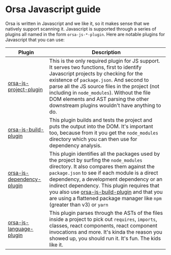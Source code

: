 # Orsa Javascript guide

Orsa is written in Javascript and we like it, so it makes sense that we natively support scanning it. Javascript is supported through a series of plugins all named in the form `orsa-js-*-plugin`. Here are notable plugins for Javascript that you can use:

| Plugin | Description |
|----|----|
| [orsa-js-project-plugin](https://github.com/orsa-actual/orsa/tree/master/packages/orsa-js-project-plugin) | This is the only required plugin for JS support. It serves two functions, first to identify Javascript projects by checking for the existence of `package.json`. And second to parse all the JS source files in the project (not including in `node_modules`). Without the file DOM elements and AST parsing the other downstream plugins wouldn't have anything to do. |
| [orsa-js-build-plugin](https://github.com/orsa-actual/orsa/tree/master/packages/orsa-js-build-plugin) | This plugin builds and tests the project and puts the output into the DOM. It's important too, because from it you get the `node_modules` directory which you can then use for dependency analysis. |
| [orsa-js-dependency-plugin](https://github.com/orsa-actual/orsa/tree/master/packages/orsa-js-dependency-plugin) | This plugin identifies all the packages used by the project by surfing the `node_modules` directory. It also compares them against the `package.json` to see if each module is a direct dependency, a development dependency or an indirect dependency. This plugin requires that you also use [orsa-js-build-plugin](https://github.com/orsa-actual/orsa/tree/master/packages/orsa-js-build-plugin) and that you are using a flattened package manager like `npm` (greater than v3) or `yarn` |
| [orsa-js-language-plugin](https://github.com/orsa-actual/orsa/tree/master/packages/orsa-js-language-plugin) | This plugin parses through the ASTs of the files inside a project to pick out `requires`, `imports`, classes, react components, react component invocations and more. It's kinda the reason you showed up, you should run it. It's fun. The kids like it. |
